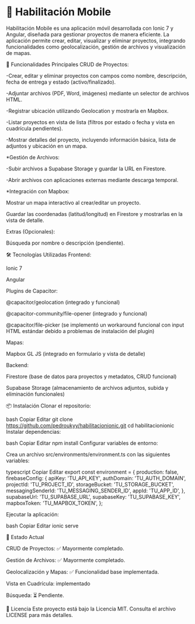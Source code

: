 # 📱 Habilitación Mobile


Habilitación Mobile es una aplicación móvil desarrollada con Ionic 7 y Angular, diseñada para gestionar proyectos de manera eficiente. La aplicación permite crear, editar, visualizar y eliminar proyectos, integrando funcionalidades como geolocalización, gestión de archivos y visualización de mapas.


🚀 Funcionalidades Principales
CRUD de Proyectos:

-Crear, editar y eliminar proyectos con campos como nombre, descripción, fecha de entrega y estado (activo/finalizado).

-Adjuntar archivos (PDF, Word, imágenes) mediante un selector de archivos HTML.

-Registrar ubicación utilizando Geolocation y mostrarla en Mapbox.

-Listar proyectos en vista de lista (filtros por estado o fecha y vista en cuadrícula pendientes).

-Mostrar detalles del proyecto, incluyendo información básica, lista de adjuntos y ubicación en un mapa.


*Gestión de Archivos:

-Subir archivos a Supabase Storage y guardar la URL en Firestore.

-Abrir archivos con aplicaciones externas mediante descarga temporal.


*Integración con Mapbox:

Mostrar un mapa interactivo al crear/editar un proyecto.

Guardar las coordenadas (latitud/longitud) en Firestore y mostrarlas en la vista de detalle.

Extras (Opcionales):

Búsqueda por nombre o descripción (pendiente).


🛠️ Tecnologías Utilizadas
Frontend:

Ionic 7

Angular

Plugins de Capacitor:

@capacitor/geolocation (integrado y funcional)

@capacitor-community/file-opener (integrado y funcional)

@capacitor/file-picker (se implementó un workaround funcional con input HTML estándar debido a problemas de instalación del plugin)


Mapas:

Mapbox GL JS (integrado en formulario y vista de detalle)


Backend:

Firestore (base de datos para proyectos y metadatos, CRUD funcional)

Supabase Storage (almacenamiento de archivos adjuntos, subida y eliminación funcionales)



📦 Instalación
Clonar el repositorio:

bash
Copiar
Editar
git clone https://github.com/pedroukyy/habilitacionionic.git
cd habilitacionionic
Instalar dependencias:

bash
Copiar
Editar
npm install
Configurar variables de entorno:

Crea un archivo src/environments/environment.ts con las siguientes variables:

typescript
Copiar
Editar
export const environment = {
  production: false,
  firebaseConfig: {
    apiKey: 'TU_API_KEY',
    authDomain: 'TU_AUTH_DOMAIN',
    projectId: 'TU_PROJECT_ID',
    storageBucket: 'TU_STORAGE_BUCKET',
    messagingSenderId: 'TU_MESSAGING_SENDER_ID',
    appId: 'TU_APP_ID',
  },
  supabaseUrl: 'TU_SUPABASE_URL',
  supabaseKey: 'TU_SUPABASE_KEY',
  mapboxToken: 'TU_MAPBOX_TOKEN',
};


Ejecutar la aplicación:

bash
Copiar
Editar
ionic serve




📌 Estado Actual

CRUD de Proyectos: ✅ Mayormente completado.

Gestión de Archivos: ✅ Mayormente completado.

Geolocalización y Mapas: ✅ Funcionalidad base implementada.

 Vista en Cuadrícula: implementado

Búsqueda: ⏳ Pendiente.

📝 Licencia
Este proyecto está bajo la Licencia MIT. Consulta el archivo LICENSE para más detalles.

